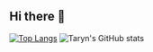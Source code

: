 ## Hi there 👋
[![Top Langs](https://github-readme-stats.vercel.app/api/top-langs/?username=TarynBeaupre)](https://github.com/TarynBeaupre/github-readme-stats)
![Taryn's GitHub stats](https://github-readme-stats.vercel.app/api?username=TarynBeaupre&show_icons=true)
<!--
**TarynBeaupre/TarynBeaupre** is a ✨ _special_ ✨ repository because its `README.md` (this file) appears on your GitHub profile.

Here are some ideas to get you started:

- 🔭 I’m currently working on ...
- 🌱 I’m currently learning ...
- 👯 I’m looking to collaborate on ...
- 🤔 I’m looking for help with ...
- 💬 Ask me about ...
- 📫 How to reach me: ...
- 😄 Pronouns: ...
- ⚡ Fun fact: ...
-->
